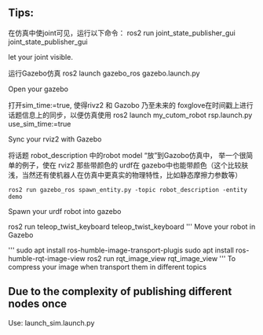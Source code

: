 ## Tips:

在仿真中使joint可见，运行以下命令：
    ros2 run joint_state_publisher_gui joint_state_publisher_gui 

let your joint visible.

运行Gazebo仿真
    ros2 launch gazebo_ros gazebo.launch.py

Open your gazebo

打开sim_time:=true, 使得rivz2 和 Gazobo 乃至未来的 foxglove在时间戳上进行话题信息上的同步，以便仿真使用 
    ros2 launch my_cutom_robot rsp.launch.py use_sim_time:=true

Sync your rviz2 with Gazebo 

将话题 robot_description 中的robot model “放”到Gazobo仿真中， 举一个很简单的例子，使在 rviz2 那些带颜色的 urdf在 gazebo中也能带颜色（这个比较肤浅，当然还有使机器人在仿真中更真实的物理特性，比如静态摩擦力参数等）

    ros2 run gazebo_ros spawn_entity.py -topic robot_description -entity demo

Spawn your urdf robot into gazebo 


ros2 run teleop_twist_keyboard teleop_twist_keyboard 
'''
Move your robot in Gazebo

'''
sudo apt install ros-humble-image-transport-plugis
sudo apt install ros-humble-rqt-image-view
ros2 run rqt_image_view rqt_image_view 
'''
To compress your image when transport them in different topics

## Due to the complexity of publishing different nodes once
Use:
    launch_sim.launch.py
